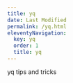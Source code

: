 ```yaml
---
title: yq
date: Last Modified 
permalink: /yq.html
eleventyNavigation:
  key: yq 
  order: 1
  title: yq
---
```

yq tips and tricks



